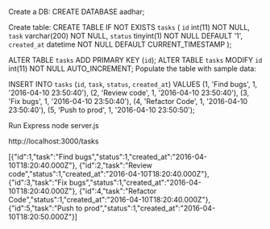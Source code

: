 Create a DB:
CREATE DATABASE aadhar;

Create table:
CREATE TABLE IF NOT EXISTS `tasks` (
  `id` int(11) NOT NULL,
  `task` varchar(200) NOT NULL,
  `status` tinyint(1) NOT NULL DEFAULT '1',
  `created_at` datetime NOT NULL DEFAULT CURRENT_TIMESTAMP
);
 
ALTER TABLE `tasks` ADD PRIMARY KEY (`id`);
ALTER TABLE `tasks` MODIFY `id` int(11) NOT NULL AUTO_INCREMENT;
Populate the table with sample data:

INSERT INTO `tasks` (`id`, `task`, `status`, `created_at`) VALUES
(1, 'Find bugs', 1, '2016-04-10 23:50:40'),
(2, 'Review code', 1, '2016-04-10 23:50:40'),
(3, 'Fix bugs', 1, '2016-04-10 23:50:40'),
(4, 'Refactor Code', 1, '2016-04-10 23:50:40'),
(5, 'Push to prod', 1, '2016-04-10 23:50:50');


Run Express
node server.js



http://localhost:3000/tasks

[{"id":1,"task":"Find bugs","status":1,"created_at":"2016-04-10T18:20:40.000Z"},
{"id":2,"task":"Review code","status":1,"created_at":"2016-04-10T18:20:40.000Z"},
{"id":3,"task":"Fix bugs","status":1,"created_at":"2016-04-10T18:20:40.000Z"},
{"id":4,"task":"Refactor Code","status":1,"created_at":"2016-04-10T18:20:40.000Z"},
{"id":5,"task":"Push to prod","status":1,"created_at":"2016-04-10T18:20:50.000Z"}]
